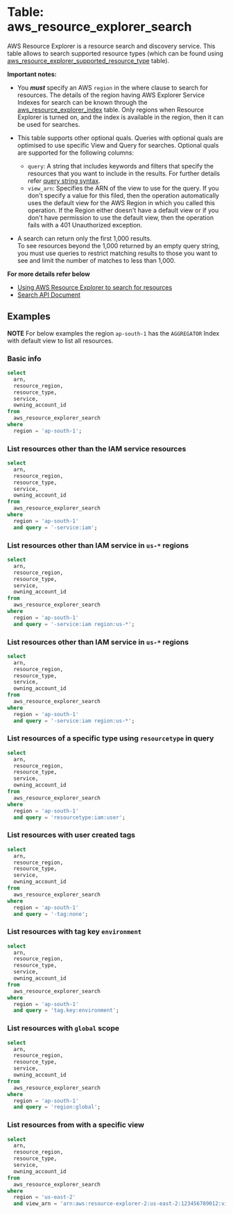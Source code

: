 # Table: aws_resource_explorer_search

AWS Resource Explorer is a resource search and discovery service. This table allows to search supported resource types (which can be found using [aws_resource_explorer_supported_resource_type](https://hub.steampipe.io/plugins/turbot/aws/tables/aws_resource_explorer_supported_resource_type) table).

**Important notes:**

- You **_must_** specify an AWS `region` in the where clause to search for resources. The details of the region having AWS Explorer Service Indexes for search can be known through the [aws_resource_explorer_index](https://hub.steampipe.io/plugins/turbot/aws/tables/aws_resource_explorer_index) table. Only regions when Resource Explorer is turned on, and the index is available in the region, then it can be used for searches.

- This table supports other optional quals. Queries with optional quals are optimised to use specific View and Query for searches. Optional quals are supported for the following columns:
  - `query`: A string that includes keywords and filters that specify the resources that you want to include in the results. For further details refer [query string syntax](https://docs.aws.amazon.com/resource-explorer/latest/userguide/using-search-query-syntax.html#query-syntax).
  - `view_arn`: Specifies the ARN of the view to use for the query. If you don't specify a value for this filed, then the operation automatically uses the default view for the AWS Region in which you called this operation. If the Region either doesn't have a default view or if you don't have permission to use the default view, then the operation fails with a 401 Unauthorized exception.

- A search can return only the first 1,000 results.</br>
  To see resources beyond the 1,000 returned by an empty query string, you must use queries to restrict matching results to those you want to see and limit the number of matches to less than 1,000.

**For more details refer below**
- [Using AWS Resource Explorer to search for resources](https://docs.aws.amazon.com/resource-explorer/latest/userguide/using-search.html)
- [Search API Document](https://docs.aws.amazon.com/resource-explorer/latest/apireference/API_Search.html)

## Examples
**NOTE** For below examples the region `ap-south-1` has the `AGGREGATOR` Index with default view to list all resources.

### Basic info
```sql
select
  arn,
  resource_region,
  resource_type,
  service,
  owning_account_id
from
  aws_resource_explorer_search
where
  region = 'ap-south-1';
```

### List resources other than the IAM service resources
```sql
select
  arn,
  resource_region,
  resource_type,
  service,
  owning_account_id
from
  aws_resource_explorer_search
where
  region = 'ap-south-1'
  and query = '-service:iam';
```

### List resources other than IAM service in `us-*` regions
```sql
select
  arn,
  resource_region,
  resource_type,
  service,
  owning_account_id
from
  aws_resource_explorer_search
where
  region = 'ap-south-1'
  and query = '-service:iam region:us-*';
```

### List resources other than IAM service in `us-*` regions
```sql
select
  arn,
  resource_region,
  resource_type,
  service,
  owning_account_id
from
  aws_resource_explorer_search
where
  region = 'ap-south-1'
  and query = '-service:iam region:us-*';
```

### List resources of a specific type using `resourcetype` in query
```sql
select
  arn,
  resource_region,
  resource_type,
  service,
  owning_account_id
from
  aws_resource_explorer_search
where
  region = 'ap-south-1'
  and query = 'resourcetype:iam:user';
```

### List resources with user created tags
```sql
select
  arn,
  resource_region,
  resource_type,
  service,
  owning_account_id
from
  aws_resource_explorer_search
where
  region = 'ap-south-1'
  and query = '-tag:none';
```

### List resources with tag key `environment`
```sql
select
  arn,
  resource_region,
  resource_type,
  service,
  owning_account_id
from
  aws_resource_explorer_search
where
  region = 'ap-south-1'
  and query = 'tag.key:environment';
```

### List resources with `global` scope
```sql
select
  arn,
  resource_region,
  resource_type,
  service,
  owning_account_id
from
  aws_resource_explorer_search
where
  region = 'ap-south-1'
  and query = 'region:global';
```

### List resources from with a specific view
```sql
select
  arn,
  resource_region,
  resource_type,
  service,
  owning_account_id
from
  aws_resource_explorer_search
where
  region = 'us-east-2'
  and view_arn = 'arn:aws:resource-explorer-2:us-east-2:123456789012:view/My-Resources-View/1a2b3c4d-5d6e-7f8a-9b0c-abcd11111111';
```